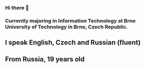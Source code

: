 ### Hi there 👋

### Currently majoring in Information Technology at Brno University of Technology in Brno, Czech Republic.
## I speak English, Czech and Russian (fluent)
## From Russia, 19 years old
